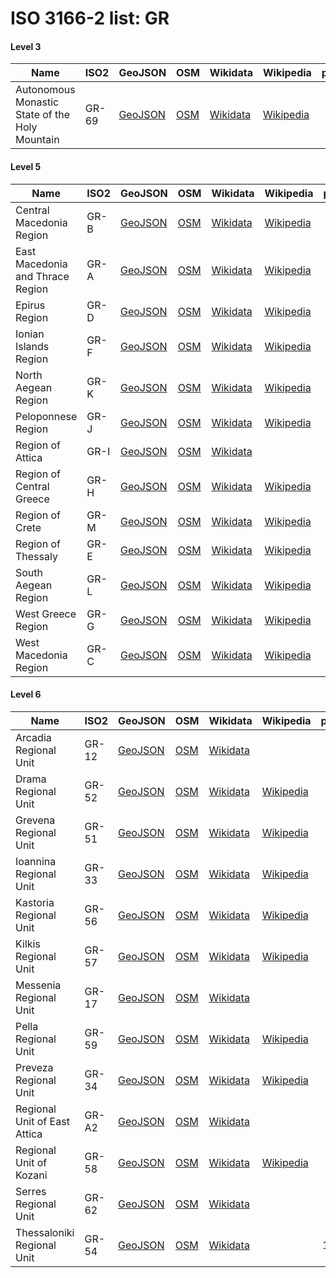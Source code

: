 # ISO 3166-2 list: GR


#### Level 3
Name | ISO2 | GeoJSON | OSM | Wikidata | Wikipedia | population 
--- | --- | --- | --- | --- | --- | --: 
Autonomous Monastic State of the Holy Mountain | GR-69 | [GeoJSON](../../geojson/high/iso2/GR/GR-69.geojson) | [OSM](https://www.openstreetmap.org/relation/2135921) | [Wikidata](https://www.wikidata.org/wiki/Q130321) | [Wikipedia](http://en.wikipedia.org/wiki/el%3A%CE%86%CE%B3%CE%B9%CE%BF%20%CE%8C%CF%81%CE%BF%CF%82) | 2,262


#### Level 5
Name | ISO2 | GeoJSON | OSM | Wikidata | Wikipedia | population 
--- | --- | --- | --- | --- | --- | --: 
Central Macedonia Region | GR-B | [GeoJSON](../../geojson/high/iso2/GR/GR-B.geojson) | [OSM](https://www.openstreetmap.org/relation/937958) | [Wikidata](https://www.wikidata.org/wiki/Q17152) | [Wikipedia](http://en.wikipedia.org/wiki/el%3A%CE%A0%CE%B5%CF%81%CE%B9%CF%86%CE%AD%CF%81%CE%B5%CE%B9%CE%B1%20%CE%9A%CE%B5%CE%BD%CF%84%CF%81%CE%B9%CE%BA%CE%AE%CF%82%20%CE%9C%CE%B1%CE%BA%CE%B5%CE%B4%CE%BF%CE%BD%CE%AF%CE%B1%CF%82) | 1,875,996
East Macedonia and Thrace Region | GR-A | [GeoJSON](../../geojson/high/iso2/GR/GR-A.geojson) | [OSM](https://www.openstreetmap.org/relation/937937) | [Wikidata](https://www.wikidata.org/wiki/Q171314) | [Wikipedia](http://en.wikipedia.org/wiki/el%3A%CE%A0%CE%B5%CF%81%CE%B9%CF%86%CE%AD%CF%81%CE%B5%CE%B9%CE%B1%20%CE%91%CE%BD%CE%B1%CF%84%CE%BF%CE%BB%CE%B9%CE%BA%CE%AE%CF%82%20%CE%9C%CE%B1%CE%BA%CE%B5%CE%B4%CE%BF%CE%BD%CE%AF%CE%B1%CF%82%20%CE%BA%CE%B1%CE%B9%20%CE%98%CF%81%CE%AC%CE%BA%CE%B7%CF%82) | 601,175
Epirus Region | GR-D | [GeoJSON](../../geojson/high/iso2/GR/GR-D.geojson) | [OSM](https://www.openstreetmap.org/relation/554424) | [Wikidata](https://www.wikidata.org/wiki/Q180484) | [Wikipedia](http://en.wikipedia.org/wiki/el%3A%CE%A0%CE%B5%CF%81%CE%B9%CF%86%CE%AD%CF%81%CE%B5%CE%B9%CE%B1%20%CE%97%CF%80%CE%B5%CE%AF%CF%81%CE%BF%CF%85) | 334,337
Ionian Islands Region | GR-F | [GeoJSON](../../geojson/high/iso2/GR/GR-F.geojson) | [OSM](https://www.openstreetmap.org/relation/957830) | [Wikidata](https://www.wikidata.org/wiki/Q1147674) | [Wikipedia](http://en.wikipedia.org/wiki/el%3A%CE%A0%CE%B5%CF%81%CE%B9%CF%86%CE%AD%CF%81%CE%B5%CE%B9%CE%B1%20%CE%99%CE%BF%CE%BD%CE%AF%CF%89%CE%BD%20%CE%9D%CE%AE%CF%83%CF%89%CE%BD) | 207,855
North Aegean Region | GR-K | [GeoJSON](../../geojson/high/iso2/GR/GR-K.geojson) | [OSM](https://www.openstreetmap.org/relation/958517) | [Wikidata](https://www.wikidata.org/wiki/Q173620) | [Wikipedia](http://en.wikipedia.org/wiki/el%3A%CE%A0%CE%B5%CF%81%CE%B9%CF%86%CE%AD%CF%81%CE%B5%CE%B9%CE%B1%20%CE%92%CE%BF%CF%81%CE%B5%CE%AF%CE%BF%CF%85%20%CE%91%CE%B9%CE%B3%CE%B1%CE%AF%CE%BF%CF%85) | 211,137
Peloponnese Region | GR-J | [GeoJSON](../../geojson/high/iso2/GR/GR-J.geojson) | [OSM](https://www.openstreetmap.org/relation/957717) | [Wikidata](https://www.wikidata.org/wiki/Q202484) | [Wikipedia](http://en.wikipedia.org/wiki/el%3A%CE%A0%CE%B5%CF%81%CE%B9%CF%86%CE%AD%CF%81%CE%B5%CE%B9%CE%B1%20%CE%A0%CE%B5%CE%BB%CE%BF%CF%80%CE%BF%CE%BD%CE%BD%CE%AE%CF%83%CE%BF%CF%85) | 576,749
Region of Attica | GR-I | [GeoJSON](../../geojson/high/iso2/GR/GR-I.geojson) | [OSM](https://www.openstreetmap.org/relation/957716) | [Wikidata](https://www.wikidata.org/wiki/Q758056) |  | 3,756,453
Region of Central Greece | GR-H | [GeoJSON](../../geojson/high/iso2/GR/GR-H.geojson) | [OSM](https://www.openstreetmap.org/relation/910915) | [Wikidata](https://www.wikidata.org/wiki/Q199580) | [Wikipedia](http://en.wikipedia.org/wiki/el%3A%CE%A0%CE%B5%CF%81%CE%B9%CF%86%CE%AD%CF%81%CE%B5%CE%B9%CE%B1%20%CE%A3%CF%84%CE%B5%CF%81%CE%B5%CE%AC%CF%82%20%CE%95%CE%BB%CE%BB%CE%AC%CE%B4%CE%B1%CF%82) | 555,623
Region of Crete | GR-M | [GeoJSON](../../geojson/high/iso2/GR/GR-M.geojson) | [OSM](https://www.openstreetmap.org/relation/282436) | [Wikidata](https://www.wikidata.org/wiki/Q1267522) | [Wikipedia](http://en.wikipedia.org/wiki/el%3A%CE%A0%CE%B5%CF%81%CE%B9%CF%86%CE%AD%CF%81%CE%B5%CE%B9%CE%B1%20%CE%9A%CF%81%CE%AE%CF%84%CE%B7%CF%82) | 633,506
Region of Thessaly | GR-E | [GeoJSON](../../geojson/high/iso2/GR/GR-E.geojson) | [OSM](https://www.openstreetmap.org/relation/958236) | [Wikidata](https://www.wikidata.org/wiki/Q22807284) | [Wikipedia](http://en.wikipedia.org/wiki/el%3A%CE%A0%CE%B5%CF%81%CE%B9%CF%86%CE%AD%CF%81%CE%B5%CE%B9%CE%B1%20%CE%98%CE%B5%CF%83%CF%83%CE%B1%CE%BB%CE%AF%CE%B1%CF%82) | 
South Aegean Region | GR-L | [GeoJSON](../../geojson/high/iso2/GR/GR-L.geojson) | [OSM](https://www.openstreetmap.org/relation/1851752) | [Wikidata](https://www.wikidata.org/wiki/Q173616) | [Wikipedia](http://en.wikipedia.org/wiki/el%3A%CE%A0%CE%B5%CF%81%CE%B9%CF%86%CE%AD%CF%81%CE%B5%CE%B9%CE%B1%20%CE%9D%CE%BF%CF%84%CE%AF%CE%BF%CF%85%20%CE%91%CE%B9%CE%B3%CE%B1%CE%AF%CE%BF%CF%85) | 340,870
West Greece Region | GR-G | [GeoJSON](../../geojson/high/iso2/GR/GR-G.geojson) | [OSM](https://www.openstreetmap.org/relation/910919) | [Wikidata](https://www.wikidata.org/wiki/Q170291) | [Wikipedia](http://en.wikipedia.org/wiki/el%3A%CE%A0%CE%B5%CF%81%CE%B9%CF%86%CE%AD%CF%81%CE%B5%CE%B9%CE%B1%20%CE%94%CF%85%CF%84%CE%B9%CE%BA%CE%AE%CF%82%20%CE%95%CE%BB%CE%BB%CE%AC%CE%B4%CE%B1%CF%82) | 
West Macedonia Region | GR-C | [GeoJSON](../../geojson/high/iso2/GR/GR-C.geojson) | [OSM](https://www.openstreetmap.org/relation/956701) | [Wikidata](https://www.wikidata.org/wiki/Q165408) | [Wikipedia](http://en.wikipedia.org/wiki/el%3A%CE%A0%CE%B5%CF%81%CE%B9%CF%86%CE%AD%CF%81%CE%B5%CE%B9%CE%B1%20%CE%94%CF%85%CF%84%CE%B9%CE%BA%CE%AE%CF%82%20%CE%9C%CE%B1%CE%BA%CE%B5%CE%B4%CE%BF%CE%BD%CE%AF%CE%B1%CF%82) | 269,222


#### Level 6
Name | ISO2 | GeoJSON | OSM | Wikidata | Wikipedia | population 
--- | --- | --- | --- | --- | --- | --: 
Arcadia Regional Unit | GR-12 | [GeoJSON](../../geojson/high/iso2/GR/GR-12.geojson) | [OSM](https://www.openstreetmap.org/relation/937632) | [Wikidata](https://www.wikidata.org/wiki/Q170054) |  | 102,035
Drama Regional Unit | GR-52 | [GeoJSON](../../geojson/high/iso2/GR/GR-52.geojson) | [OSM](https://www.openstreetmap.org/relation/938042) | [Wikidata](https://www.wikidata.org/wiki/Q208606) | [Wikipedia](http://en.wikipedia.org/wiki/el%3A%CE%9D%CE%BF%CE%BC%CF%8C%CF%82%20%CE%94%CF%81%CE%AC%CE%BC%CE%B1%CF%82) | 
Grevena Regional Unit | GR-51 | [GeoJSON](../../geojson/high/iso2/GR/GR-51.geojson) | [OSM](https://www.openstreetmap.org/relation/1379347) | [Wikidata](https://www.wikidata.org/wiki/Q209385) | [Wikipedia](http://en.wikipedia.org/wiki/el%3A%CE%9D%CE%BF%CE%BC%CF%8C%CF%82%20%CE%93%CF%81%CE%B5%CE%B2%CE%B5%CE%BD%CF%8E%CE%BD) | 
Ioannina Regional Unit | GR-33 | [GeoJSON](../../geojson/high/iso2/GR/GR-33.geojson) | [OSM](https://www.openstreetmap.org/relation/558486) | [Wikidata](https://www.wikidata.org/wiki/Q212921) | [Wikipedia](http://en.wikipedia.org/wiki/el%3A%CE%9D%CE%BF%CE%BC%CF%8C%CF%82%20%CE%99%CF%89%CE%B1%CE%BD%CE%BD%CE%AF%CE%BD%CF%89%CE%BD) | 167,901
Kastoria Regional Unit | GR-56 | [GeoJSON](../../geojson/high/iso2/GR/GR-56.geojson) | [OSM](https://www.openstreetmap.org/relation/956713) | [Wikidata](https://www.wikidata.org/wiki/Q1080115) | [Wikipedia](http://en.wikipedia.org/wiki/el%3A%CE%9D%CE%BF%CE%BC%CF%8C%CF%82%20%CE%9A%CE%B1%CF%83%CF%84%CE%BF%CF%81%CE%B9%CE%AC%CF%82) | 
Kilkis Regional Unit | GR-57 | [GeoJSON](../../geojson/high/iso2/GR/GR-57.geojson) | [OSM](https://www.openstreetmap.org/relation/938063) | [Wikidata](https://www.wikidata.org/wiki/Q210097) | [Wikipedia](http://en.wikipedia.org/wiki/el%3A%CE%9D%CE%BF%CE%BC%CF%8C%CF%82%20%CE%9A%CE%B9%CE%BB%CE%BA%CE%AF%CF%82) | 
Messenia Regional Unit | GR-17 | [GeoJSON](../../geojson/high/iso2/GR/GR-17.geojson) | [OSM](https://www.openstreetmap.org/relation/959149) | [Wikidata](https://www.wikidata.org/wiki/Q200315) |  | 
Pella Regional Unit | GR-59 | [GeoJSON](../../geojson/high/iso2/GR/GR-59.geojson) | [OSM](https://www.openstreetmap.org/relation/956817) | [Wikidata](https://www.wikidata.org/wiki/Q649484) | [Wikipedia](http://en.wikipedia.org/wiki/el%3A%CE%9D%CE%BF%CE%BC%CF%8C%CF%82%20%CE%A0%CE%AD%CE%BB%CE%BB%CE%B1%CF%82) | 139,680
Preveza Regional Unit | GR-34 | [GeoJSON](../../geojson/high/iso2/GR/GR-34.geojson) | [OSM](https://www.openstreetmap.org/relation/90550) | [Wikidata](https://www.wikidata.org/wiki/Q7780449) | [Wikipedia](http://en.wikipedia.org/wiki/el%3A%CE%9D%CE%BF%CE%BC%CF%8C%CF%82%20%CE%A0%CF%81%CE%AD%CE%B2%CE%B5%CE%B6%CE%B1%CF%82) | 
Regional Unit of East Attica | GR-A2 | [GeoJSON](../../geojson/high/iso2/GR/GR-A2.geojson) | [OSM](https://www.openstreetmap.org/relation/4477554) | [Wikidata](https://www.wikidata.org/wiki/Q211934) |  | 
Regional Unit of Kozani | GR-58 | [GeoJSON](../../geojson/high/iso2/GR/GR-58.geojson) | [OSM](https://www.openstreetmap.org/relation/956726) | [Wikidata](https://www.wikidata.org/wiki/Q211732) | [Wikipedia](http://en.wikipedia.org/wiki/el%3A%CE%9D%CE%BF%CE%BC%CF%8C%CF%82%20%CE%9A%CE%BF%CE%B6%CE%AC%CE%BD%CE%B7%CF%82) | 150,196
Serres Regional Unit | GR-62 | [GeoJSON](../../geojson/high/iso2/GR/GR-62.geojson) | [OSM](https://www.openstreetmap.org/relation/937847) | [Wikidata](https://www.wikidata.org/wiki/Q211319) |  | 
Thessaloniki Regional Unit | GR-54 | [GeoJSON](../../geojson/high/iso2/GR/GR-54.geojson) | [OSM](https://www.openstreetmap.org/relation/563230) | [Wikidata](https://www.wikidata.org/wiki/Q210176) |  | 1,057,825
